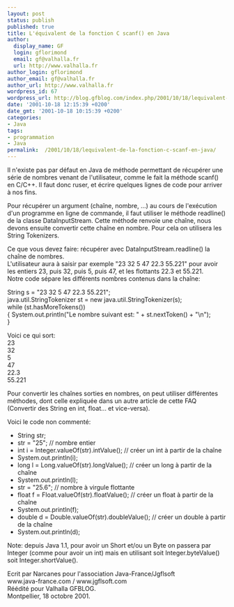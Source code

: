 ```yaml
---
layout: post
status: publish
published: true
title: L'équivalent de la fonction C scanf() en Java
author:
  display_name: GF
  login: gflorimond
  email: gf@valhalla.fr
  url: http://www.valhalla.fr
author_login: gflorimond
author_email: gf@valhalla.fr
author_url: http://www.valhalla.fr
wordpress_id: 67
wordpress_url: http://blog.gfblog.com/index.php/2001/10/18/lequivalent-de-la-fonction-c-scanf-en-java/
date: '2001-10-18 12:15:39 +0200'
date_gmt: '2001-10-18 10:15:39 +0200'
categories:
- Java
tags:
- programmation
- Java
permalink:  /2001/10/18/lequivalent-de-la-fonction-c-scanf-en-java/
---
```

<p>Il n'existe pas par d&eacute;faut en Java de m&eacute;thode permettant de r&eacute;cup&eacute;rer une s&eacute;rie de nombres venant de l'utilisateur, comme le fait la m&eacute;thode scanf() en C/C++. Il faut donc ruser, et &eacute;crire quelques lignes de code pour arriver &agrave; nos fins.</p>
<p>Pour r&eacute;cup&eacute;rer un argument (cha&icirc;ne, nombre, ...) au cours de l'ex&eacute;cution d'un programme en ligne de commande, il faut utiliser le m&eacute;thode readline() de la classe DataInputStream. Cette m&eacute;thode renvoie une cha&icirc;ne, nous devons ensuite convertir cette cha&icirc;ne en nombre. Pour cela on utilisera les String Tokenizers.</p>
<p>Ce que vous devez faire: r&eacute;cup&eacute;rer avec DataInputStream.readline() la cha&icirc;ne de nombres.<br />
  L'utilisateur aura &agrave; saisir par exemple &quot;23 32 5 47 22.3 55.221&quot; pour avoir les entiers 23, puis 32, puis 5, puis 47, et les flottants 22.3 et 55.221.<br />
  Notre code s&eacute;pare les diff&eacute;rents nombres contenus dans la cha&icirc;ne:</p>
<p class="Code">String s = &quot;23 32 5 47 22.3 55.221&quot;;<br />
  java.util.StringTokenizer st = new java.util.StringTokenizer(s);<br />
  while (st.hasMoreTokens())<br />
  { System.out.println(&quot;Le nombre suivant est: &quot; + st.nextToken() + &quot;\n&quot;);<br />
  }</p>
<p>Voici ce qui sort:<br />
  <span class="Code">23<br />
  32<br />
  5<br />
  47<br />
  22.3<br />
  55.221</span></p>
<p>Pour convertir les cha&icirc;nes sorties en nombres, on peut utiliser diff&eacute;rentes m&eacute;thodes, dont celle expliqu&eacute;e dans un autre article de cette FAQ (Convertir des String en int, float... et vice-versa).</p>
<p>Voici le code non comment&eacute;:</p>
<ul>
<li /><span class="Code">String str;</span>
<li /><span class="Code">str = &quot;25&quot;; // nombre entier</span>
<li /><span class="Code">int i = Integer.valueOf(str).intValue(); // cr&eacute;er un int &agrave; partir de la cha&icirc;ne</span>
<li /><span class="Code">System.out.println(i);</span>
<li /><span class="Code">long l = Long.valueOf(str).longValue(); // cr&eacute;er un long &agrave; partir de la cha&icirc;ne</span>
<li /><span class="Code">System.out.println(l);</span>
<li /><span class="Code">str = &quot;25.6&quot;; // nombre &agrave; virgule flottante</span>
<li /><span class="Code">float f = Float.valueOf(str).floatValue(); // cr&eacute;er un float &agrave; partir de la cha&icirc;ne</span>
<li /><span class="Code">System.out.println(f);</span>
<li /><span class="Code">double d = Double.valueOf(str).doubleValue();  // cr&eacute;er un double &agrave; partir de la cha&icirc;ne</span>
<li /><span class="Code">System.out.println(d); </span>
</ul>
<p>  Note: depuis Java 1.1, pour avoir un Short et/ou un Byte on passera par Integer (comme pour avoir un int) mais en utilisant soit Integer.byteValue() soit Integer.shortValue().</p>
<p>Ecrit par Narcanes pour l'association Java-France/Jgflsoft<br />
  www.java-france.com / www.jgflsoft.com <br />
  R&eacute;&eacute;dit&eacute; pour Valhalla GFBLOG. <br />
  Montpellier, 18 octobre 2001.</p>
